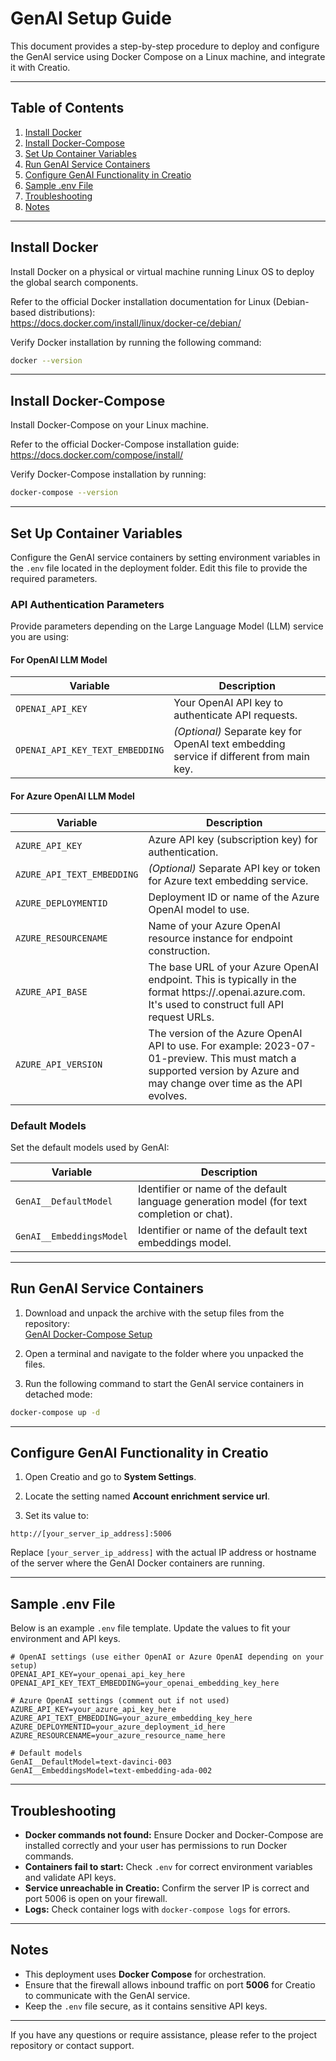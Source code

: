 
# GenAI Setup Guide

This document provides a step-by-step procedure to deploy and configure the GenAI service using Docker Compose on a Linux machine, and integrate it with Creatio.

---

## Table of Contents

1. [Install Docker](#install-docker)  
2. [Install Docker-Compose](#install-docker-compose)  
3. [Set Up Container Variables](#set-up-container-variables)  
4. [Run GenAI Service Containers](#run-genai-service-containers)  
5. [Configure GenAI Functionality in Creatio](#configure-genai-functionality-in-creatio)  
6. [Sample .env File](#sample-env-file)  
7. [Troubleshooting](#troubleshooting)  
8. [Notes](#notes)

---

## Install Docker

Install Docker on a physical or virtual machine running Linux OS to deploy the global search components.

Refer to the official Docker installation documentation for Linux (Debian-based distributions):  
https://docs.docker.com/install/linux/docker-ce/debian/

Verify Docker installation by running the following command:

```bash
docker --version
```

---

## Install Docker-Compose

Install Docker-Compose on your Linux machine.

Refer to the official Docker-Compose installation guide:  
https://docs.docker.com/compose/install/

Verify Docker-Compose installation by running:

```bash
docker-compose --version
```

---

## Set Up Container Variables

Configure the GenAI service containers by setting environment variables in the `.env` file located in the deployment folder. Edit this file to provide the required parameters.

### API Authentication Parameters

Provide parameters depending on the Large Language Model (LLM) service you are using:

#### For OpenAI LLM Model

| Variable                     | Description                                               |
|------------------------------|-----------------------------------------------------------|
| `OPENAI_API_KEY`              | Your OpenAI API key to authenticate API requests.         |
| `OPENAI_API_KEY_TEXT_EMBEDDING` | *(Optional)* Separate key for OpenAI text embedding service if different from main key. |

#### For Azure OpenAI LLM Model

| Variable                     | Description                                               |
|------------------------------|-----------------------------------------------------------|
| `AZURE_API_KEY`               | Azure API key (subscription key) for authentication.      |
| `AZURE_API_TEXT_EMBEDDING`   | *(Optional)* Separate API key or token for Azure text embedding service. |
| `AZURE_DEPLOYMENTID`          | Deployment ID or name of the Azure OpenAI model to use.   |
| `AZURE_RESOURCENAME`          | Name of your Azure OpenAI resource instance for endpoint construction. |
| `AZURE_API_BASE`          | The base URL of your Azure OpenAI endpoint. This is typically in the format https://<your-resource-name>.openai.azure.com. It's used to construct full API request URLs. |
| `AZURE_API_VERSION`          | The version of the Azure OpenAI API to use. For example: 2023-07-01-preview. This must match a supported version by Azure and may change over time as the API evolves. |

### Default Models

Set the default models used by GenAI:

| Variable                     | Description                                               |
|------------------------------|-----------------------------------------------------------|
| `GenAI__DefaultModel`         | Identifier or name of the default language generation model (for text completion or chat). |
| `GenAI__EmbeddingsModel`      | Identifier or name of the default text embeddings model.  |

---

## Run GenAI Service Containers

1. Download and unpack the archive with the setup files from the repository:  
   [GenAI Docker-Compose Setup](https://github.com/Advance-Technologies-Foundation/genai-deployment/docker-compose)

2. Open a terminal and navigate to the folder where you unpacked the files.

3. Run the following command to start the GenAI service containers in detached mode:

```bash
docker-compose up -d
```

---

## Configure GenAI Functionality in Creatio

1. Open Creatio and go to **System Settings**.

2. Locate the setting named **Account enrichment service url**.

3. Set its value to:

```
http://[your_server_ip_address]:5006
```

Replace `[your_server_ip_address]` with the actual IP address or hostname of the server where the GenAI Docker containers are running.

---

## Sample .env File

Below is an example `.env` file template. Update the values to fit your environment and API keys.

```env
# OpenAI settings (use either OpenAI or Azure OpenAI depending on your setup)
OPENAI_API_KEY=your_openai_api_key_here
OPENAI_API_KEY_TEXT_EMBEDDING=your_openai_embedding_key_here

# Azure OpenAI settings (comment out if not used)
AZURE_API_KEY=your_azure_api_key_here
AZURE_API_TEXT_EMBEDDING=your_azure_embedding_key_here
AZURE_DEPLOYMENTID=your_azure_deployment_id_here
AZURE_RESOURCENAME=your_azure_resource_name_here

# Default models
GenAI__DefaultModel=text-davinci-003
GenAI__EmbeddingsModel=text-embedding-ada-002
```

---

## Troubleshooting

- **Docker commands not found:** Ensure Docker and Docker-Compose are installed correctly and your user has permissions to run Docker commands.  
- **Containers fail to start:** Check `.env` for correct environment variables and validate API keys.  
- **Service unreachable in Creatio:** Confirm the server IP is correct and port 5006 is open on your firewall.  
- **Logs:** Check container logs with `docker-compose logs` for errors.

---

## Notes

- This deployment uses **Docker Compose** for orchestration.  
- Ensure that the firewall allows inbound traffic on port **5006** for Creatio to communicate with the GenAI service.  
- Keep the `.env` file secure, as it contains sensitive API keys.  

---

If you have any questions or require assistance, please refer to the project repository or contact support.
